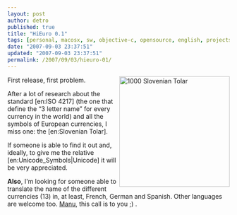 ```yaml
---
layout: post
author: detro
published: true
title: "HiEuro 0.1"
tags: [personal, macosx, sw, objective-c, opensource, english, projects]
date: "2007-09-03 23:37:51"
updated: "2007-09-03 23:37:51"
permalink: /2007/09/03/hieuro-01/
---
```


<img src='http://www.detronizator.org/wp-content/uploads/2007/09/1000-slovenian-tolar.jpg' alt='1000 Slovenian Tolar' align="right" width="250" />
First release, first problem.

After a lot of research about the standard [en:ISO 4217] (the one that define the “3 letter name” for every currency in the world) and all the symbols of European currencies, I miss one: the [en:Slovenian Tolar].

If someone is able to find it out and, ideally, to give me the relative [en:Unicode_Symbols|Unicode] it will be very appreciated.

<strong>Also</strong>, I'm looking for someone able to translate the name of the different currencies (13) in, at least, French, German and Spanish. Other languages are welcome too. <a href="http://secretum.neminis.org">Manu</a>, this call is to you ;) .
